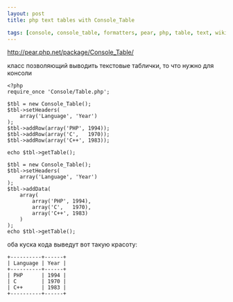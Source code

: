 ```yaml
---
layout: post
title: php text tables with Console_Table

tags: [console, console_table, formatters, pear, php, table, text, wiki, wysiwyg]
---
```


http://pear.php.net/package/Console_Table/

класс позволяющий выводить текстовые таблички, то что нужно для консоли

    <?php
    require_once 'Console/Table.php';

    $tbl = new Console_Table();
    $tbl->setHeaders(
        array('Language', 'Year')
    );
    $tbl->addRow(array('PHP', 1994));
    $tbl->addRow(array('C',   1970));
    $tbl->addRow(array('C++', 1983));

    echo $tbl->getTable();

    $tbl = new Console_Table();
    $tbl->setHeaders(
        array('Language', 'Year')
    );
    $tbl->addData(
        array(
            array('PHP', 1994),
            array('C',   1970),
            array('C++', 1983)
        )
    );
    echo $tbl->getTable();

оба куска кода выведут вот такую красоту:

    +----------+------+
    | Language | Year |
    +----------+------+
    | PHP      | 1994 |
    | C        | 1970 |
    | C++      | 1983 |
    +----------+------+
